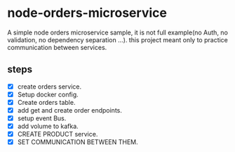 # node-orders-microservice

A simple node orders microservice sample, it is not full example(no Auth, no validation, no dependency separation ...). this project meant only to practice communication between services.

## steps

- [x] create orders service.
- [x] Setup docker config.
- [x] Create orders table.
- [x] add get and create order endpoints.
- [x] setup event Bus.
- [x] add volume to kafka. 
- [x] CREATE PRODUCT service.
- [x] SET COMMUNICATION BETWEEN THEM.